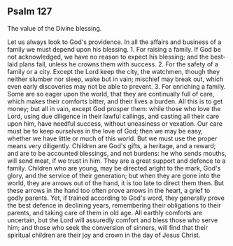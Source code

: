 ## Psalm 127

The value of the Divine blessing.

Let us always look to God's providence. In all the affairs and business of a family we must depend upon his blessing. 1. For raising a family. If God be not acknowledged, we have no reason to expect his blessing; and the best-laid plans fail, unless he crowns them with success. 2. For the safety of a family or a city. Except the Lord keep the city, the watchmen, though they neither slumber nor sleep, wake but in vain; mischief may break out, which even early discoveries may not be able to prevent. 3. For enriching a family. Some are so eager upon the world, that they are continually full of care, which makes their comforts bitter, and their lives a burden. All this is to get money; but all in vain, except God prosper them: while those who love the Lord, using due diligence in their lawful callings, and casting all their care upon him, have needful success, without uneasiness or vexation. Our care must be to keep ourselves in the love of God; then we may be easy, whether we have little or much of this world. But we must use the proper means very diligently. Children are God's gifts, a heritage, and a reward; and are to be accounted blessings, and not burdens: he who sends mouths, will send meat, if we trust in him. They are a great support and defence to a family. Children who are young, may be directed aright to the mark, God's glory, and the service of their generation; but when they are gone into the world, they are arrows out of the hand, it is too late to direct them then. But these arrows in the hand too often prove arrows in the heart, a grief to godly parents. Yet, if trained according to God's word, they generally prove the best defence in declining years, remembering their obligations to their parents, and taking care of them in old age. All earthly comforts are uncertain, but the Lord will assuredly comfort and bless those who serve him; and those who seek the conversion of sinners, will find that their spiritual children are their joy and crown in the day of Jesus Christ.

